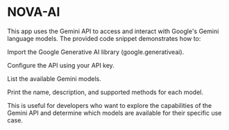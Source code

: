# NOVA-AI
This app uses the Gemini API to access and interact with Google's Gemini language models.  The provided code snippet demonstrates how to:

Import the Google Generative AI library (google.generativeai).

Configure the API using your API key.

List the available Gemini models.

Print the name, description, and supported methods for each model.

This is useful for developers who want to explore the capabilities of the Gemini API and determine which models are available for their specific use case.
